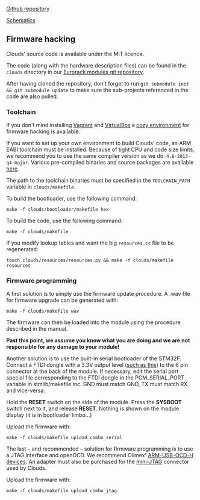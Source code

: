 [Github repository](https://github.com/pichenettes/eurorack/tree/master/clouds)

[Schematics](downloads/clouds_v30.pdf)

## Firmware hacking

Clouds' source code is available under the MIT licence.

The code (along with the hardware description files) can be found in the `clouds` directory in our [Eurorack modules git repository](https://github.com/pichenettes/eurorack).

After having cloned the repository, don't forget to run `git submodule init && git submodule update` to make sure the sub-projects referenced in the code are also pulled.

### Toolchain

If you don't mind installing [Vagrant](https://www.vagrantup.com/) and [VirtualBox](https://www.virtualbox.org/wiki/Downloads) a [cozy environment](https://github.com/pichenettes/mutable-dev-environment) for firmware hacking is available.

If you want to set up your own environment to build Clouds' code, an ARM EABI toolchain must be installed. Because of tight CPU and code size limits, we recommend you to use the same compiler version as we do: `4.8-2013-q4-major`. Various pre-compiled binaries and source packages are available [here](https://launchpad.net/gcc-arm-embedded/4.8/4.8-2013-q4-major/).

The path to the toolchain binaries must be specified in the `TOOLCHAIN_PATH` variable in `clouds/makefile`.

To build the bootloader, use the following command:

```
make -f clouds/bootloader/makefile hex
```


To build the code, use the following command:

```
make -f clouds/makefile
```

If you modify lookup tables and want the big `resources.cc` file to be regenerated:

```
touch clouds/resources/resources.py && make -f clouds/makefile resources
```

### Firmware programming

A first solution is to simply use the firmware update procedure. A .wav file for firmware upgrade can be generated with:

```
make -f clouds/makefile wav
```

The firmware can then be loaded into the module using the procedure described in the manual.

**Past this point, we assume you know what you are doing and we are not responsible for any damage to your module!**

Another solution is to use the built-in serial bootloader of the STM32F. Connect a FTDI dongle with a 3.3V output level ([such as this](http://www.adafruit.com/products/284)) to the 6 pin connector at the back of the module. If necessary, edit the serial port special file corresponding to the FTDI dongle in the PGM_SERIAL_PORT variable in stmlib/makefile.inc. GND must match GND, TX must match RX and vice-versa.

Hold the **RESET** switch on the side of the module. Press the **SYSBOOT** switch next to it, and release **RESET**. Nothing is shown on the module display (it is in bootloader limbo...)

Upload the firmware with:

```
make -f clouds/makefile upload_combo_serial
```

The last – and recommended – solution for firmware programming is to use a JTAG interface and openOCD. We recommend Olimex' [ARM-USB-OCD-H devices](https://www.olimex.com/Products/ARM/JTAG/ARM-USB-OCD-H/). An adapter must also be purchased for the [mini-JTAG](http://www.embeddedartists.com/products/acc/acc_jtag_adapter_kit.php) connector used by Clouds.

Upload the firmware with:

```
make -f clouds/makefile upload_combo_jtag
```
